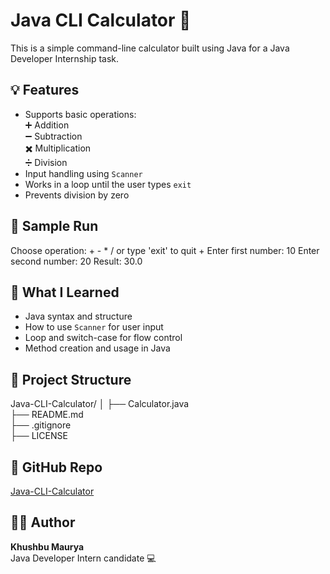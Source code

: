 # Java CLI Calculator 🧮

This is a simple command-line calculator built using Java for a Java Developer Internship task.

## 💡 Features

- Supports basic operations:  
  ➕ Addition  
  ➖ Subtraction  
  ✖️ Multiplication  
  ➗ Division
- Input handling using `Scanner`
- Works in a loop until the user types `exit`
- Prevents division by zero

## 🧪 Sample Run

Choose operation: + - * / or type 'exit' to quit
+
Enter first number: 10
Enter second number: 20
Result: 30.0

## 🧠 What I Learned

- Java syntax and structure  
- How to use `Scanner` for user input  
- Loop and switch-case for flow control  
- Method creation and usage in Java

## 📁 Project Structure

Java-CLI-Calculator/
│
├── Calculator.java      
├── README.md             
├── .gitignore          
├── LICENSE  


## 🔗 GitHub Repo

[Java-CLI-Calculator](https://github.com/khushbumaurya26/Java-CLI-Calculator)

## 🧑‍💻 Author

**Khushbu Maurya**  
Java Developer Intern candidate 💻
